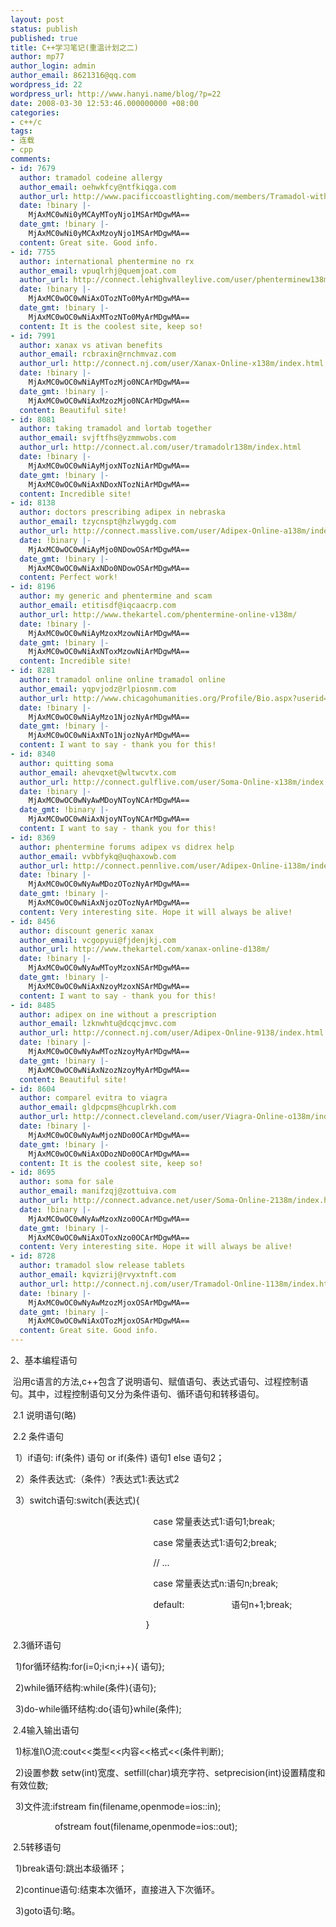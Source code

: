 ```yaml
---
layout: post
status: publish
published: true
title: C++学习笔记(重温计划之二)
author: mp77
author_login: admin
author_email: 8621316@qq.com
wordpress_id: 22
wordpress_url: http://www.hanyi.name/blog/?p=22
date: 2008-03-30 12:53:46.000000000 +08:00
categories:
- c++/c
tags:
- 连载
- cpp
comments:
- id: 7679
  author: tramadol codeine allergy
  author_email: oehwkfcy@ntfkiqga.com
  author_url: http://www.pacificcoastlighting.com/members/Tramadol-without-rx-aa.aspx
  date: !binary |-
    MjAxMC0wNi0yMCAyMToyNjo1MSArMDgwMA==
  date_gmt: !binary |-
    MjAxMC0wNi0yMCAxMzoyNjo1MSArMDgwMA==
  content: Great site. Good info.
- id: 7755
  author: international phentermine no rx
  author_email: vpuqlrhj@quemjoat.com
  author_url: http://connect.lehighvalleylive.com/user/phenterminew138m/index.html
  date: !binary |-
    MjAxMC0wOC0wNiAxOTozNTo0MyArMDgwMA==
  date_gmt: !binary |-
    MjAxMC0wOC0wNiAxMTozNTo0MyArMDgwMA==
  content: It is the coolest site, keep so!
- id: 7991
  author: xanax vs ativan benefits
  author_email: rcbraxin@rnchmvaz.com
  author_url: http://connect.nj.com/user/Xanax-Online-x138m/index.html
  date: !binary |-
    MjAxMC0wOC0wNiAyMTozMjo0NCArMDgwMA==
  date_gmt: !binary |-
    MjAxMC0wOC0wNiAxMzozMjo0NCArMDgwMA==
  content: Beautiful site!
- id: 8081
  author: taking tramadol and lortab together
  author_email: svjftfhs@yzmmwobs.com
  author_url: http://connect.al.com/user/tramadolr138m/index.html
  date: !binary |-
    MjAxMC0wOC0wNiAyMjoxNTozNiArMDgwMA==
  date_gmt: !binary |-
    MjAxMC0wOC0wNiAxNDoxNTozNiArMDgwMA==
  content: Incredible site!
- id: 8138
  author: doctors prescribing adipex in nebraska
  author_email: tzycnspt@hzlwygdg.com
  author_url: http://connect.masslive.com/user/Adipex-Online-a138m/index.html
  date: !binary |-
    MjAxMC0wOC0wNiAyMjo0NDowOSArMDgwMA==
  date_gmt: !binary |-
    MjAxMC0wOC0wNiAxNDo0NDowOSArMDgwMA==
  content: Perfect work!
- id: 8196
  author: my generic and phentermine and scam
  author_email: etitisdf@iqcaacrp.com
  author_url: http://www.thekartel.com/phentermine-online-v138m/
  date: !binary |-
    MjAxMC0wOC0wNiAyMzoxMzowNiArMDgwMA==
  date_gmt: !binary |-
    MjAxMC0wOC0wNiAxNToxMzowNiArMDgwMA==
  content: Incredible site!
- id: 8281
  author: tramadol online online tramadol online
  author_email: yqpvjodz@rlpiosnm.com
  author_url: http://www.chicagohumanities.org/Profile/Bio.aspx?userid=33363021-8b6b-4484-9524-d0a615667d31
  date: !binary |-
    MjAxMC0wOC0wNiAyMzo1NjozNyArMDgwMA==
  date_gmt: !binary |-
    MjAxMC0wOC0wNiAxNTo1NjozNyArMDgwMA==
  content: I want to say - thank you for this!
- id: 8340
  author: quitting soma
  author_email: ahevqxet@wltwcvtx.com
  author_url: http://connect.gulflive.com/user/Soma-Online-x138m/index.html
  date: !binary |-
    MjAxMC0wOC0wNyAwMDoyNToyNCArMDgwMA==
  date_gmt: !binary |-
    MjAxMC0wOC0wNiAxNjoyNToyNCArMDgwMA==
  content: I want to say - thank you for this!
- id: 8369
  author: phentermine forums adipex vs didrex help
  author_email: vvbbfykq@uqhaxowb.com
  author_url: http://connect.pennlive.com/user/Adipex-Online-i138m/index.html
  date: !binary |-
    MjAxMC0wOC0wNyAwMDozOTozNyArMDgwMA==
  date_gmt: !binary |-
    MjAxMC0wOC0wNiAxNjozOTozNyArMDgwMA==
  content: Very interesting site. Hope it will always be alive!
- id: 8456
  author: discount generic xanax
  author_email: vcgopyui@fjdenjkj.com
  author_url: http://www.thekartel.com/xanax-online-d138m/
  date: !binary |-
    MjAxMC0wOC0wNyAwMToyMzoxNSArMDgwMA==
  date_gmt: !binary |-
    MjAxMC0wOC0wNiAxNzoyMzoxNSArMDgwMA==
  content: I want to say - thank you for this!
- id: 8485
  author: adipex on ine without a prescription
  author_email: lzknwhtu@dcqcjmvc.com
  author_url: http://connect.nj.com/user/Adipex-Online-9138/index.html
  date: !binary |-
    MjAxMC0wOC0wNyAwMTozNzoyMyArMDgwMA==
  date_gmt: !binary |-
    MjAxMC0wOC0wNiAxNzozNzoyMyArMDgwMA==
  content: Beautiful site!
- id: 8604
  author: comparel evitra to viagra
  author_email: gldpcpms@hcuplrkh.com
  author_url: http://connect.cleveland.com/user/Viagra-Online-o138m/index.html
  date: !binary |-
    MjAxMC0wOC0wNyAwMjozNDo0OCArMDgwMA==
  date_gmt: !binary |-
    MjAxMC0wOC0wNiAxODozNDo0OCArMDgwMA==
  content: It is the coolest site, keep so!
- id: 8695
  author: soma for sale
  author_email: manifzqj@zottuiva.com
  author_url: http://connect.advance.net/user/Soma-Online-2138m/index.html
  date: !binary |-
    MjAxMC0wOC0wNyAwMzoxNzo0OCArMDgwMA==
  date_gmt: !binary |-
    MjAxMC0wOC0wNiAxOToxNzo0OCArMDgwMA==
  content: Very interesting site. Hope it will always be alive!
- id: 8728
  author: tramadol slow release tablets
  author_email: kqvizrij@rvyxtnft.com
  author_url: http://connect.nj.com/user/Tramadol-Online-1138m/index.html
  date: !binary |-
    MjAxMC0wOC0wNyAwMzozMjoxOSArMDgwMA==
  date_gmt: !binary |-
    MjAxMC0wOC0wNiAxOTozMjoxOSArMDgwMA==
  content: Great site. Good info.
---
```

2、基本编程语句

 沿用c语言的方法,c++包含了说明语句、赋值语句、表达式语句、过程控制语句。其中，过程控制语句又分为条件语句、循环语句和转移语句。

 2.1 说明语句(略)

 2.2 条件语句

  1）if语句: if(条件) 语句 or if(条件) 语句1 else 语句2；

  2）条件表达式:（条件）?表达式1:表达式2

  3）switch语句:switch(表达式){

                                                          case 常量表达式1:语句1;break;

                                                          case 常量表达式1:语句2;break;

                                                          // ...

                                                          case 常量表达式n:语句n;break;

                                                          default:                   语句n+1;break;

                                                       }

 2.3循环语句

  1)for循环结构:for(i=0;i&lt;n;i++){ 语句};

  2)while循环结构:while(条件){语句};

  3)do-while循环结构:do{语句}while(条件);

 2.4输入输出语句

  1)标准I\O流:cout&lt;&lt;类型&lt;&lt;内容&lt;&lt;格式&lt;&lt;(条件判断);

  2)设置参数 setw(int)宽度、setfill(char)填充字符、setprecision(int)设置精度和有效位数;

  3)文件流:ifstream fin(filename,openmode=ios::in);

                  ofstream fout(filename,openmode=ios::out);

 2.5转移语句

  1)break语句:跳出本级循环；

  2)continue语句:结束本次循环，直接进入下次循环。

  3)goto语句:略。
